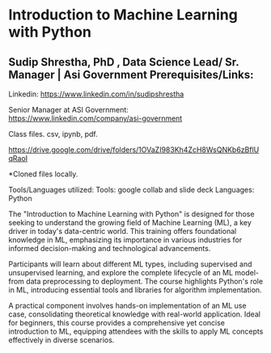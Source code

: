 # Introduction to Machine Learning with Python

## Sudip Shrestha, PhD , Data Science Lead/ Sr. Manager | Asi Government Prerequisites/Links:

Linkedin: https://www.linkedin.com/in/sudipshrestha

Senior Manager at ASI Government: https://www.linkedin.com/company/asi-government

Class files.  csv, ipynb, pdf.

https://drive.google.com/drive/folders/1OVaZI983Kh4ZcH8WsQNKb6zBflUqRaoI

*Cloned files locally.



Tools/Languages utilized: Tools: google collab and slide deck Languages: Python


The "Introduction to Machine Learning with Python" is designed for those seeking to understand the growing field of Machine Learning (ML), a key driver in today's data-centric world. This training offers foundational knowledge in ML, emphasizing its importance in various industries for informed decision-making and technological advancements.

Participants will learn about different ML types, including supervised and unsupervised learning, and explore the complete lifecycle of an ML model-from data preprocessing to deployment. The course highlights Python's role in ML, introducing essential tools and libraries for algorithm implementation.

A practical component involves hands-on implementation of an ML use case, consolidating theoretical knowledge with real-world application. Ideal for beginners, this course provides a comprehensive yet concise introduction to ML, equipping attendees with the skills to apply ML concepts effectively in diverse scenarios.


